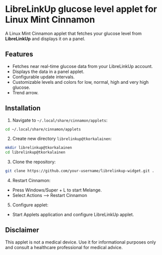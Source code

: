 # LibreLinkUp glucose level applet for Linux Mint Cinnamon

A Linux Mint Cinnamon applet that fetches your glucose level from **LibreLinkUp** and displays it on a panel.

## Features
- Fetches near real-time glucose data from your LibreLinkUp account.
- Displays the data in a panel applet.
- Configurable update intervals.
- Customizable levels and colors for low, normal, high and very high glucose.
- Trend arrow.

## Installation

1. Navigate to `~/.local/share/cinnamon/applets`:
```bash
cd ~/.local/share/cinnamon/applets
```

2. Create new directory `librelinkup@tkorkalainen`:
```bash
mkdir librelinkup@tkorkalainen
cd librelinkup@tkorkalainen
```

3. Clone the repository:
```bash
git clone https://github.com/your-username/librelinkup-widget.git .
```

4. Restart Cinnamon:
- Press Windows/Super + L to start Melange.
- Select Actions --> Restart Cinnamon

5. Configure applet:
- Start Applets application and configure LibreLinkUp applet. 

## Disclaimer

This applet is not a medical device. Use it for informational purposes only and consult a healthcare professional for medical advice.
